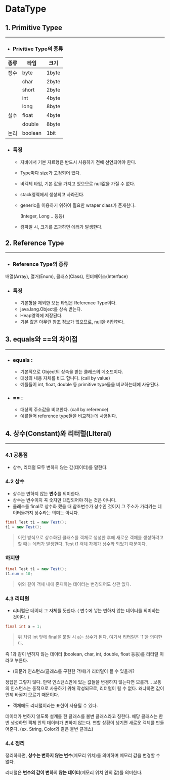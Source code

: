 # DataType



## 1. Primitive Typee

---

* ### Privitive Type의 종류

| 종류 | 타입    | 크기  |
| ---- | ------- | ----- |
| 정수 | byte    | 1byte |
|      | char    | 2byte |
|      | short   | 2byte |
|      | int     | 4byte |
|      | long    | 8byte |
| 실수 | float   | 4byte |
|      | double  | 8byte |
| 논리 | boolean | 1bit  |

* ### 특징

  - 자바에서 기본 자료형은 반드시 사용하기 전에 선언되어야 한다. 

  - Type마다 size가 고정되어 있다. 

  - 비객체 타입, 기본 값을 가지고 있으므로 null값을 가질 수 없다. 

  - stack영역에서 생성되고 사라진다. 

  - generic을 이용하기 위하여 필요한 wraper class가 존재한다. 

    (Integer, Long .. 등등)

  - 컴파일 시, 크기를 초과하면 에러가 발생한다. 

  



## 2. Reference Type

---

* ### Reference Type의 종류 

배열(Array), 열거(Enum), 클래스(Class), 인터페이스(Interface)



* ### 특징

  * 기본형을 제외한 모든 타입은 Reference Type이다. 
  * java.lang.Object를 상속 받는다. 
  * Heap영역에 저장된다. 
  * 기본 값은 아무런 참조 정보가 없으므로, null을 리턴한다. 



## 3. equals와 ==의 차이점

---

* ### equals :

  * 기본적으로 Object의 상속을 받는 클래스의 메소드이다. 
  * 대상의 내용 자체를 비교 합니다. (call by value)
  * 예를들어 int, float, double 등 primitive type들을 비교하는데에 사용된다. 

* ### == :

  * 대상의 주소값을 비교한다. (call by reference)
  * 예를들어 reference type들을 비교하는데 사용된다. 



## 4. 상수(Constant)와 리터럴(LIteral)

---

### 4.1 공통점

* 상수, 리터럴 모두 변하지 않는 값(데이터)를 말한다. 

### 4.2 상수

* 상수는 변하지 않는 **변수**를 의미한다. 
* 상수는 변수이지 꼭 숫자만 대입되어야 하는 것은 아니다. 
* 클래스를 final로 상수화 했을 때 참조변수가 상수인 것이지 그 주소가 가리키는 데이터들까지 상수라는 의미는 아니다. 

```java
final Test t1 = new Test();
t1 = new Test();
```

> 이런 방식으로 상수화된 클래스를 객체로 생성한 후에 새로운 객체를 생성하려고 할 때는 에러가 발생한다. Test t1 객체 자체가 상수화 되었기 때문이다. 

### 하지만

```java
final Test t1 = new Test();
t1.num = 10;
```

> 위와 같이 객체 내에 존재하는 데이터는 변경되어도 상관 없다. 

### 4.3 리터럴

* 리터럴은 데이터 그 자체를 뜻한다. ( 변수에 넣는 변하지 않는 데이터를 의미하는 것이다. )

```java
final int a = 1;
```

> 위 처럼 int 앞에 final을 붙일 시 a는 상수가 된다. 여기서 리터럴은 '1'을 의미한다. 

즉 1과 같이 변하지 않는 데이터 (boolean, char, int, double, float 등등)를 리터럴 이라고 부른다. 

* (의문?) 인스턴스(클래스를 구현한 객체)가 리터럴이 될 수 있을까? 

정답은 그렇지 않다. 만약 인스턴스안에 있는 값들을 변경하지 않는다면 모를까... 보통의 인스턴스는 동적으로 사용하기 위해 작성되므로, 리터럴이 될 수 없다. 왜냐하면 값이 언제 바뀔지 모르기 때문이다. 

* 객체에도 리터럴이라는 표현이 사용될 수 있다. 

데이터가 변하지 않도록 설계를 한 클래스를 불변 클래스라고 칭한다. 해당 클래스는 한 번 생성하면 객체 안의 데이터가 변하지 않는다. 변할 상황이 생기면 새로운 객체를 만들어준다. (ex. String, Color와 같은 불변 클래스)

### 4.4 정리 

정리하자면, **상수는 변하지 않는 변수**(메모리 위치)를 의미하며 메모리 값을 변경할 수 없다. 

리터럴은 **변수의 값이 변하지 않는 데이터**(메모리 위치 안의 값)를 의미한다.  